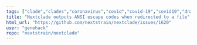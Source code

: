 ```yaml
---
tags: ["clade","clades","coronavirus","covid","covid-19","covid19","dna","help-wanted","influenza","ncov","neherlab","next-generation-sequencing","nextstrain","research","rna","sars-cov-2","science","sequences","sequencing","strain","tbug","virus"]
title: "Nextclade outputs ANSI escape codes when redirected to a file"
html_url: "https://github.com/nextstrain/nextclade/issues/1620"
user: "genehack"
repo: "nextstrain/nextclade"
---
```


